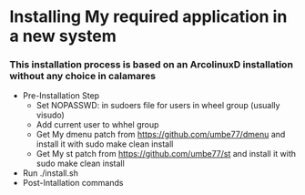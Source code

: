 # Installing My required application in a new system

### This installation process is based on an ArcolinuxD installation without any choice in calamares

- Pre-Installation Step
  - Set NOPASSWD: in sudoers file for users in wheel group (usually visudo)
  - Add current user to whhel group
  - Get My dmenu patch from https://github.com/umbe77/dmenu and install it with sudo make clean install
  - Get My st patch from https://github.com/umbe77/st and install it with sudo make clean install
- Run ./install.sh
- Post-Intallation commands

